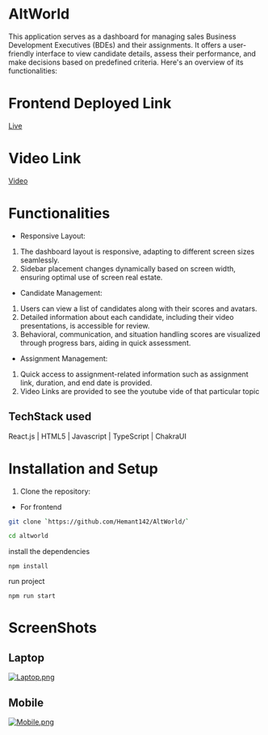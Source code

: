 # AltWorld

This application serves as a dashboard for managing sales Business Development Executives (BDEs) and their assignments. It offers a user-friendly interface to view candidate details, assess their performance, and make decisions based on predefined criteria. Here's an overview of its functionalities:



# Frontend Deployed Link
 [Live](https://altworld-two.vercel.app/)


 # Video Link
 [Video](https://drive.google.com/file/d/1bRQ5XC5a4FtQxZavB0KcbijiHJ-TjjOe/view?usp=sharing)

# Functionalities

- Responsive Layout:
 1. The dashboard layout is responsive, adapting to different screen sizes seamlessly.
 2. Sidebar placement changes dynamically based on screen width, ensuring optimal use of screen real estate.


- Candidate Management:
 1. Users can view a list of candidates along with their scores and avatars.
 2. Detailed information about each candidate, including their video presentations, is accessible for review.
 3. Behavioral, communication, and situation handling scores are visualized through progress bars, aiding in quick assessment.

- Assignment Management:
 1. Quick access to assignment-related information such as assignment link, duration, and end date is provided.
 2. Video Links are provided to see the youtube vide of that particular topic

## TechStack used

React.js | HTML5 | Javascript | TypeScript | ChakraUI

# Installation and Setup
1. Clone the repository:
- For frontend
```bash
git clone `https://github.com/Hemant142/AltWorld/` 
```
```bash
cd altworld
```
install the dependencies
```
npm install
```
run project
```
npm run start
```

# ScreenShots

##  Laptop

[![Laptop.png](https://i.postimg.cc/GtSQQp1h/Laptop.png)](https://postimg.cc/kRKKMq4k)

## Mobile

[![Mobile.png](https://i.postimg.cc/QdMBDq5P/Mobile.png)](https://postimg.cc/2VPjFh0F)

